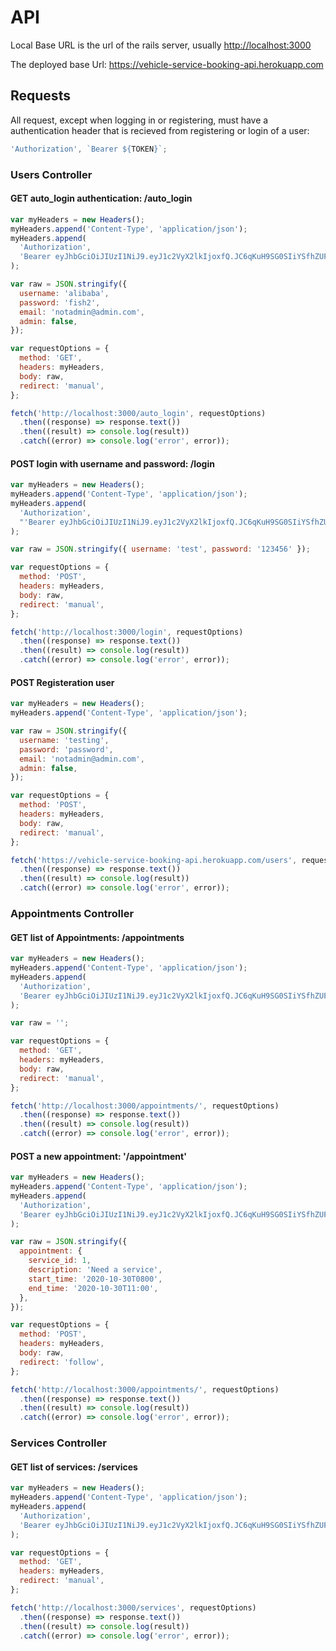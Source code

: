 # API

Local Base URL is the url of the rails server, usually <http://localhost:3000>

The deployed base Url: <https://vehicle-service-booking-api.herokuapp.com>

## Requests

All request, except when logging in or registering, must have a authentication header that is recieved from registering or login of a user:

```javascript
'Authorization', `Bearer ${TOKEN}`;
```

### Users Controller

#### GET auto_login authentication: /auto_login

```javascript
var myHeaders = new Headers();
myHeaders.append('Content-Type', 'application/json');
myHeaders.append(
  'Authorization',
  'Bearer eyJhbGciOiJIUzI1NiJ9.eyJ1c2VyX2lkIjoxfQ.JC6qKuH9SG0SIiYSfhZUFTtirxN9Q47buLk0DPFFFzE',
);

var raw = JSON.stringify({
  username: 'alibaba',
  password: 'fish2',
  email: 'notadmin@admin.com',
  admin: false,
});

var requestOptions = {
  method: 'GET',
  headers: myHeaders,
  body: raw,
  redirect: 'manual',
};

fetch('http://localhost:3000/auto_login', requestOptions)
  .then((response) => response.text())
  .then((result) => console.log(result))
  .catch((error) => console.log('error', error));
```

#### POST login with username and password: /login

```javascript
var myHeaders = new Headers();
myHeaders.append('Content-Type', 'application/json');
myHeaders.append(
  'Authorization',
  "'Bearer eyJhbGciOiJIUzI1NiJ9.eyJ1c2VyX2lkIjoxfQ.JC6qKuH9SG0SIiYSfhZUFTtirxN9Q47buLk0DPFFFzE'",
);

var raw = JSON.stringify({ username: 'test', password: '123456' });

var requestOptions = {
  method: 'POST',
  headers: myHeaders,
  body: raw,
  redirect: 'manual',
};

fetch('http://localhost:3000/login', requestOptions)
  .then((response) => response.text())
  .then((result) => console.log(result))
  .catch((error) => console.log('error', error));
```

#### POST Registeration user

```javascript
var myHeaders = new Headers();
myHeaders.append('Content-Type', 'application/json');

var raw = JSON.stringify({
  username: 'testing',
  password: 'password',
  email: 'notadmin@admin.com',
  admin: false,
});

var requestOptions = {
  method: 'POST',
  headers: myHeaders,
  body: raw,
  redirect: 'manual',
};

fetch('https://vehicle-service-booking-api.herokuapp.com/users', requestOptions)
  .then((response) => response.text())
  .then((result) => console.log(result))
  .catch((error) => console.log('error', error));
```

### Appointments Controller

#### GET list of Appointments: /appointments

```javascript
var myHeaders = new Headers();
myHeaders.append('Content-Type', 'application/json');
myHeaders.append(
  'Authorization',
  'Bearer eyJhbGciOiJIUzI1NiJ9.eyJ1c2VyX2lkIjoxfQ.JC6qKuH9SG0SIiYSfhZUFTtirxN9Q47buLk0DPFFFzE',
);

var raw = '';

var requestOptions = {
  method: 'GET',
  headers: myHeaders,
  body: raw,
  redirect: 'manual',
};

fetch('http://localhost:3000/appointments/', requestOptions)
  .then((response) => response.text())
  .then((result) => console.log(result))
  .catch((error) => console.log('error', error));
```

#### POST a new appointment: '/appointment'

```javascript
var myHeaders = new Headers();
myHeaders.append('Content-Type', 'application/json');
myHeaders.append(
  'Authorization',
  'Bearer eyJhbGciOiJIUzI1NiJ9.eyJ1c2VyX2lkIjoxfQ.JC6qKuH9SG0SIiYSfhZUFTtirxN9Q47buLk0DPFFFzE',
);

var raw = JSON.stringify({
  appointment: {
    service_id: 1,
    description: 'Need a service',
    start_time: '2020-10-30T0800',
    end_time: '2020-10-30T11:00',
  },
});

var requestOptions = {
  method: 'POST',
  headers: myHeaders,
  body: raw,
  redirect: 'follow',
};

fetch('http://localhost:3000/appointments/', requestOptions)
  .then((response) => response.text())
  .then((result) => console.log(result))
  .catch((error) => console.log('error', error));
```

### Services Controller

#### GET list of services: /services

```javascript
var myHeaders = new Headers();
myHeaders.append('Content-Type', 'application/json');
myHeaders.append(
  'Authorization',
  'Bearer eyJhbGciOiJIUzI1NiJ9.eyJ1c2VyX2lkIjoxfQ.JC6qKuH9SG0SIiYSfhZUFTtirxN9Q47buLk0DPFFFzE',
);

var requestOptions = {
  method: 'GET',
  headers: myHeaders,
  redirect: 'manual',
};

fetch('http://localhost:3000/services', requestOptions)
  .then((response) => response.text())
  .then((result) => console.log(result))
  .catch((error) => console.log('error', error));
```
